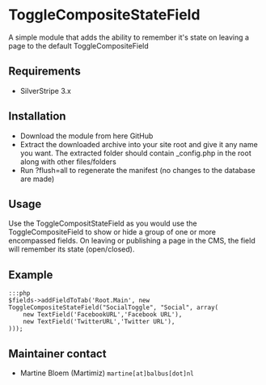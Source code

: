 ToggleCompositeStateField
=========================

A simple module that adds the ability to remember it's state on leaving a page 
to the default ToggleCompositeField

## Requirements

* SilverStripe 3.x

## Installation

* Download the module from here GitHub
* Extract the downloaded archive into your site root and give it any name you want. The extracted folder should contain _config.php in the root along with other files/folders
* Run ?flush=all to regenerate the manifest (no changes to the database are made)

## Usage

Use the ToggleCompositStateField as you would use the ToggleCompositeField to
show or hide a group of one or more encompassed fields. On leaving or publishing 
a page in the CMS, the field will remember its state (open/closed). 

## Example
    :::php
    $fields->addFieldToTab('Root.Main', new ToggleCompositeStateField("SocialToggle", "Social", array(
        new TextField('FacebookURL','Facebook URL'),
        new TextField('TwitterURL','Twitter URL'),
    )));

## Maintainer contact

* Martine Bloem (Martimiz) `martine[at]balbus[dot]nl` 